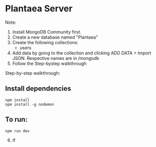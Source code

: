 # Plantaea Server

Note:
1. Install MongoDB Community first.
2. Create a new database named "Plantaea"
3. Create the following collections:
    - users
4. Add data by going to the collection and clicking ADD DATA > Import JSON. Respective names are in /mongodb
5. Follow the Step-bystep walkthrough

Step-by-step walkthrough:
## Install dependencies
```
npm install
npm install -g nodemon
```

## To run:
```
npm run dev
```

6. If 